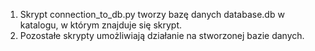 1. Skrypt connection_to_db.py tworzy bazę danych database.db w katalogu, w którym znajduje się skrypt.
2. Pozostałe skrypty umożliwiają działanie na stworzonej bazie danych.
